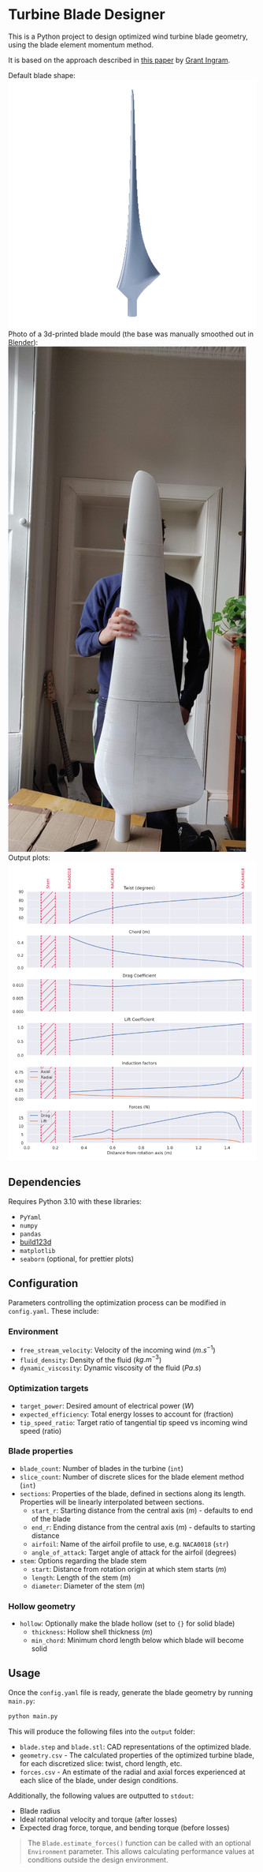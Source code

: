 # Turbine Blade Designer
This is a Python project to design optimized wind turbine blade geometry, using the blade element momentum method.

It is based on the approach described in [this paper](https://grantingram.org/download/wind_turbine_design.pdf) by [Grant Ingram](https://grantingram.org/).

Default blade shape:
![Render of default blade shape](img/turntable.gif)
Photo of a 3d-printed blade mould (the base was manually smoothed out in [Blender](https://www.blender.org/)):
![Photo of default blade shape](img/photo.jpg)
Output plots:
![Graph of blade properties](img/plots.svg)

## Dependencies
Requires Python 3.10 with these libraries:
- `PyYaml`
- `numpy`
- `pandas`
- [build123d](https://github.com/gumyr/build123d)
- `matplotlib`
- `seaborn` (optional, for prettier plots)

## Configuration
Parameters controlling the optimization process can be modified in `config.yaml`.
These include:

### Environment
- `free_stream_velocity`: Velocity of the incoming wind ($m.s^{-1}$)
- `fluid_density`: Density of the fluid ($kg.m^{-3}$)
- `dynamic_viscosity`: Dynamic viscosity of the fluid ($Pa.s$)

### Optimization targets
- `target_power`: Desired amount of electrical power ($W$)
- `expected_efficiency`: Total energy losses to account for (fraction)
- `tip_speed_ratio`: Target ratio of tangential tip speed vs incoming wind speed (ratio)

### Blade properties
- `blade_count`: Number of blades in the turbine (`int`)
- `slice_count`: Number of discrete slices for the blade element method (`int`)
- `sections`: Properties of the blade, defined in sections along its length. Properties will be linearly interpolated between sections.
  - `start_r`: Starting distance from the central axis ($m$) - defaults to end of the blade
  - `end_r`: Ending distance from the central axis ($m$) - defaults to starting distance
  - `airfoil`: Name of the airfoil profile to use, e.g. `NACA0018` (`str`)
  - `angle_of_attack`: Target angle of attack for the airfoil (degrees)
- `stem`: Options regarding the blade stem
  - `start`: Distance from rotation origin at which stem starts ($m$)
  - `length`: Length of the stem ($m$)
  - `diameter`: Diameter of the stem ($m$)

### Hollow geometry
- `hollow`: Optionally make the blade hollow (set to `{}` for solid blade)
  - `thickness`: Hollow shell thickness ($m$)
  - `min_chord`: Minimum chord length below which blade will become solid

## Usage
Once the `config.yaml` file is ready, generate the blade geometry by running `main.py`:
```bash
python main.py
```

This will produce the following files into the `output` folder:

- `blade.step` and `blade.stl`: CAD representations of the optimized blade.
- `geometry.csv` - The calculated properties of the optimized turbine blade, for each discretized slice: twist, chord length, etc.
- `forces.csv` - An estimate of the radial and axial forces experienced at each slice of the blade, under design conditions.

Additionally, the following values are outputted to `stdout`:
- Blade radius
- Ideal rotational velocity and torque (after losses)
- Expected drag force, torque, and bending torque (before losses)

> The `Blade.estimate_forces()` function can be called with an optional `Environment` parameter.
> This allows calculating performance values at conditions outside the design environment.

